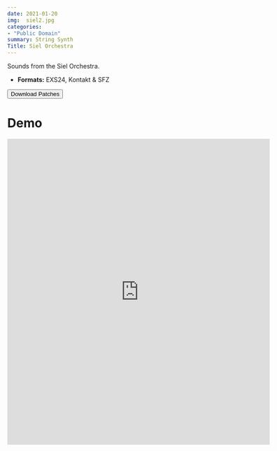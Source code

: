```yaml
---
date: 2021-01-20
img:  siel2.jpg
categories: 
- "Public Domain"
summary: String Synth
Title: Siel Orchestra
---
```



Sounds from the Siel Orchestra.

-   **Formats:** EXS24, Kontakt & SFZ



<div class="buttons"> <form method="get" action="https://github.com/publicsamples/Siel-Orchestra"> <button>Download Patches</button></a></div>

# Demo

<iframe width="600" height="700" src="https://www.modularsamples.com/Demos/demos/misc2.html" frameborder="0" allow="accelerometer; autoplay; clipboard-write; encrypted-media; gyroscope; picture-in-picture" allowfullscreen></iframe>
